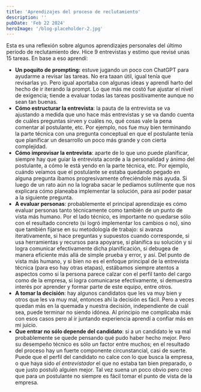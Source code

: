 ```yaml
---
title: 'Aprendizajes del proceso de reclutamiento'
description: ''
pubDate: 'Feb 22 2024'
heroImage: '/blog-placeholder-2.jpg'
---
```


Esta es una reflexión sobre algunos aprendizajes personales del último período de reclutamiento dev. Hice 9 entrevistas y estimo que revisé unas 15 tareas. En base a eso aprendí:

- **Un poquito de prompting:** estuve jugando un poco con ChatGPT para ayudarme a revisar las tareas. No era taaan útil, igual tenía que revisarlas yo. Pero igual aportaba con algunas ideas y aprendí harto del hecho de ir iterando la prompt. Lo que más me costó fue ajustar el nivel de exigencia; tiende a evaluar todas las tareas positivamente aunque no sean tan buenas.
- **Cómo estructurar la entrevista**: la pauta de la entrevista se va ajustando a medida que uno hace más entrevistas y se va dando cuenta de cuáles preguntas sirven y cuáles no, qué cosas vale la pena comentar al postulante, etc. Por ejemplo, nos fue muy bien terminando la parte técnica con una pregunta conceptual en que el postulante tenía que planificar un desarrollo un poco más grande y con cierta complejidad.
- **Cómo improvisar la entrevista**: aparte de lo que uno puede planificar, siempre hay que guiar la entrevista acorde a la personalidad y ánimo del postulante, a cómo le está yendo en la parte técnica, etc. Por ejemplo, cuándo veíamos que el postulante se estaba quedando pegado en alguna pregunta íbamos progresivamente ofreciéndole más ayuda. Si luego de un rato aún no la lograba sacar le pedíamos sutilmente que nos explicara cómo planeaba implementar la solución, para así poder pasar a la siguiente pregunta.
- **A evaluar personas**: probablemente el principal aprendizaje es cómo evaluar personas tanto técnicamente como también de un punto de vista más humano. Por el lado técnico, es importante no quedarse sólo con el resultado concreto (si logró implementar los cambios o no), sino que también fijarse en su metodología de trabajo: si avanza iterativamente, si hace preguntas y supuestos cuando corresponde, si usa herramientas y recursos para apoyarse, si planifica su solución y si logra comunicar efectivamente dicha planificación, si debugea de manera eficiente más allá de simple prueba y error, y así. Del punto de vista más humano, y si bien no es el enfoque principal de la entrevista técnica (para eso hay otras etapas), estábamos siempre atentos a aspectos como si la persona parece calzar con el perfil tanto del cargo como de la empresa, si logra comunicarse efectivamente, si demuestra interés por aprender y formar parte de este equipo, entre otros.
- **A tomar la decisión**: hay algunos candidatos que les va muy bien y otros que les va muy mal, entonces ahí la decisión es fácil. Pero a veces quedan más en la quemada y nuestra decisión, independiente de cuál sea, puede terminar no siendo idónea. Al principio me complicaba más con esos casos pero al ir juntando experiencia aprendí a confiar más en mi juicio.
- **Que entrar no sólo depende del candidato**: si a un candidato le va mal probablemente se quede pensando qué pudo haber hecho mejor. Pero su desempeño técnico es sólo *un* factor entre muchos; en el resultado del proceso hay un fuerte componente circunstancial, casi de suerte. Puede que el perfil del candidato no calce con lo que busca la empresa, o que haya sido *el entrevistador* el que no estaba tan bien preparado, o que justo postuló alguien mejor. Tal vez suena un poco obvio pero creo que para un postulante no siempre es fácil tomar el punto de vista de la empresa.